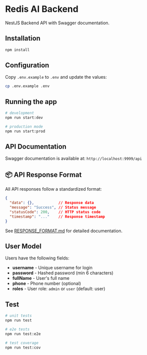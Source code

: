 # Redis AI Backend

NestJS Backend API with Swagger documentation.

## Installation

```bash
npm install
```

## Configuration

Copy `.env.example` to `.env` and update the values:

```bash
cp .env.example .env
```

## Running the app

```bash
# development
npm run start:dev

# production mode
npm run start:prod
```

## API Documentation

Swagger documentation is available at: `http://localhost:9999/api`

## 📦 API Response Format

All API responses follow a standardized format:

```json
{
  "data": {},           // Response data
  "message": "Success", // Status message
  "statusCode": 200,    // HTTP status code
  "timestamp": "..."    // Response timestamp
}
```

See [RESPONSE_FORMAT.md](./RESPONSE_FORMAT.md) for detailed documentation.

## User Model

Users have the following fields:
- **username** - Unique username for login
- **password** - Hashed password (min 6 characters)
- **fullName** - User's full name
- **phone** - Phone number (optional)
- **roles** - User role: `admin` or `user` (default: user)

## Test

```bash
# unit tests
npm run test

# e2e tests
npm run test:e2e

# test coverage
npm run test:cov
```

